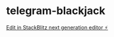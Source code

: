 # telegram-blackjack

[Edit in StackBlitz next generation editor ⚡️](https://stackblitz.com/~/github.com/antoniobmagic/telegram-blackjack)